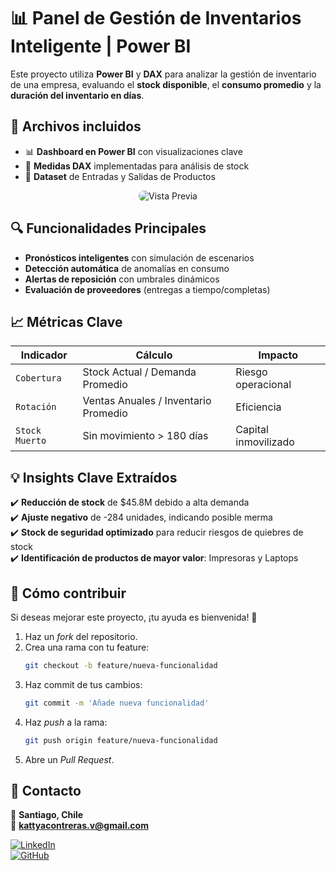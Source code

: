 # 📊 Panel de Gestión de Inventarios Inteligente | Power BI

Este proyecto utiliza **Power BI** y **DAX** para analizar la gestión de inventario de una empresa, evaluando el **stock disponible**, el **consumo promedio** y la **duración del inventario en días**.

## 📂 Archivos incluidos
- 📊 **Dashboard en Power BI** con visualizaciones clave
- 📄 **Medidas DAX** implementadas para análisis de stock
- 📜 **Dataset** de Entradas y Salidas de Productos

<div align="center">
  <img src="https://via.placeholder.com/800x400/296D98/FFFFFF?text=Análisis+Avanzado+de+Inventarios" alt="Vista Previa" style="border-radius:8px;">
</div>

## 🔍 Funcionalidades Principales
- **Pronósticos inteligentes** con simulación de escenarios
- **Detección automática** de anomalías en consumo
- **Alertas de reposición** con umbrales dinámicos
- **Evaluación de proveedores** (entregas a tiempo/completas)

## 📈 Métricas Clave
| Indicador     | Cálculo                              | Impacto               |
|--------------|------------------------------------|-----------------------|
| `Cobertura`  | Stock Actual / Demanda Promedio   | Riesgo operacional    |
| `Rotación`   | Ventas Anuales / Inventario Promedio | Eficiencia            |
| `Stock Muerto` | Sin movimiento > 180 días      | Capital inmovilizado  |

## 💡 Insights Clave Extraídos
✔️ **Reducción de stock** de $45.8M debido a alta demanda  
✔️ **Ajuste negativo** de -284 unidades, indicando posible merma  
✔️ **Stock de seguridad optimizado** para reducir riesgos de quiebres de stock  
✔️ **Identificación de productos de mayor valor**: Impresoras y Laptops  

## 📌 Cómo contribuir
Si deseas mejorar este proyecto, ¡tu ayuda es bienvenida! 🚀

1. Haz un *fork* del repositorio.
2. Crea una rama con tu feature:  
   ```bash
   git checkout -b feature/nueva-funcionalidad
   ```
3. Haz commit de tus cambios:  
   ```bash
   git commit -m 'Añade nueva funcionalidad'
   ```
4. Haz *push* a la rama:  
   ```bash
   git push origin feature/nueva-funcionalidad
   ```
5. Abre un *Pull Request*.

## 📩 Contacto
📍 **Santiago, Chile**  
📧 **kattyacontreras.v@gmail.com**  

[![LinkedIn](https://img.shields.io/badge/-Conectemos_en_LinkedIn-0A66C2?style=for-the-badge&logo=linkedin)](https://www.linkedin.com/in/kattyacontrerasv/)  
[![GitHub](https://img.shields.io/badge/-Explora_mis_Proyectos-181717?style=for-the-badge&logo=github)](https://github.com/Katita31)

